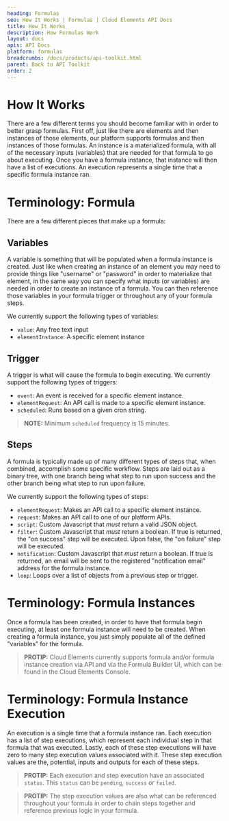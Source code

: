 ```yaml
---
heading: Formulas
seo: How It Works | Formulas | Cloud Elements API Docs
title: How It Works
description: How Formulas Work
layout: docs
apis: API Docs
platform: formulas
breadcrumbs: /docs/products/api-toolkit.html
parent: Back to API Toolkit
order: 2
---
```


# How It Works
There are a few different terms you should become familiar with in order to better grasp formulas.  First off, just like there are elements and then instances of those elements, our platform supports formulas and then instances of those formulas.  An instance is a materialized formula, with all of the necessary inputs (variables) that are needed for that formula to go about executing.  Once you have a formula instance, that instance will then have a list of executions.  An execution represents a single time that a specific formula instance ran.

# Terminology: Formula

There are a few different pieces that make up a formula:

## Variables
A variable is something that will be populated when a formula instance is created.  Just like when creating an instance of an element you may need to provide things like "username" or "password" in order to materialize that element, in the same way you can specify what inputs (or variables) are needed in order to create an instance of a formula.  You can then reference those variables in your formula trigger or throughout any of your formula steps.

We currently support the following types of variables:

* `value`: Any free text input
* `elementInstance`: A specific element instance

## Trigger
A trigger is what will cause the formula to begin executing.  We currently support the following types of triggers:

* `event`: An event is received for a specific element instance.
* `elementRequest`: An API call is made to a specific element instance.
* `scheduled`: Runs based on a given cron string.

> **NOTE:** Minimum `scheduled` frequency is 15 minutes.

## Steps
A formula is typically made up of many different types of steps that, when combined, accomplish some specific workflow.  Steps are laid out as a binary tree, with one branch being what step to run upon success and the other branch being what step to run upon failure.

We currently support the following types of steps:

* `elementRequest`: Makes an API call to a specific element instance.
* `request`: Makes an API call to one of our platform APIs.
* `script`: Custom Javascript that *must* return a valid JSON object.
* `filter`: Custom Javascript that *must* return a boolean.  If true is returned, the "on success" step will be executed.  Upon false, the "on failure" step will be executed.
* `notification`: Custom Javascript that *must* return a boolean.  If true is returned, an email will be sent to the registered "notification email" address for the formula instance.
* `loop`: Loops over a list of objects from a previous step or trigger.

# Terminology: Formula Instances

Once a formula has been created, in order to have that formula begin executing, at least one formula instance will need to be created.  When creating a formula instance, you just simply populate all of the defined "variables" for the formula.

> **PROTIP:** Cloud Elements currently supports formula and/or formula instance creation via API and via the Formula Builder UI, which can be found in the Cloud Elements Console.

# Terminology: Formula Instance Execution

An execution is a single time that a formula instance ran.  Each execution has a list of step executions, which represent each individual step in that formula that was executed.  Lastly, each of these step executions will have zero to many step execution values associated with it.  These step execution values are the, potential, inputs and outputs for each of these steps.  

> **PROTIP:** Each execution and step execution have an associated `status`.  This `status` can be `pending`, `success` or `failed`.

> **PROTIP:** The step execution values are also what can be referenced throughout your formula in order to chain steps together and reference previous logic in your formula.
